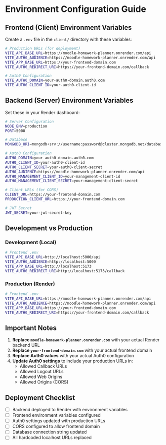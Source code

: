 # Environment Configuration Guide

## Frontend (Client) Environment Variables

Create a `.env` file in the `client/` directory with these variables:

```bash
# Production URLs (for deployment)
VITE_API_BASE_URL=https://moodle-homework-planner.onrender.com/api
VITE_AUTH0_AUDIENCE=https://moodle-homework-planner.onrender.com/api
VITE_APP_BASE_URL=https://your-frontend-domain.com
VITE_AUTH0_REDIRECT_URI=https://your-frontend-domain.com/callback

# Auth0 Configuration
VITE_AUTH0_DOMAIN=your-auth0-domain.auth0.com
VITE_AUTH0_CLIENT_ID=your-auth0-client-id
```

## Backend (Server) Environment Variables

Set these in your Render dashboard:

```bash
# Server Configuration
NODE_ENV=production
PORT=5000

# Database
MONGODB_URI=mongodb+srv://username:password@cluster.mongodb.net/database_name

# Auth0 Configuration
AUTH0_DOMAIN=your-auth0-domain.auth0.com
AUTH0_CLIENT_ID=your-auth0-client-id
AUTH0_CLIENT_SECRET=your-auth0-client-secret
AUTH0_AUDIENCE=https://moodle-homework-planner.onrender.com/api
AUTH0_MANAGEMENT_CLIENT_ID=your-management-client-id
AUTH0_MANAGEMENT_CLIENT_SECRET=your-management-client-secret

# Client URLs (for CORS)
CLIENT_URL=https://your-frontend-domain.com
PRODUCTION_CLIENT_URL=https://your-frontend-domain.com

# JWT Secret
JWT_SECRET=your-jwt-secret-key
```

## Development vs Production

### Development (Local)
```bash
# Frontend .env
VITE_API_BASE_URL=http://localhost:5000/api
VITE_AUTH0_AUDIENCE=http://localhost:5000
VITE_APP_BASE_URL=http://localhost:5173
VITE_AUTH0_REDIRECT_URI=http://localhost:5173/callback
```

### Production (Render)
```bash
# Frontend .env
VITE_API_BASE_URL=https://moodle-homework-planner.onrender.com/api
VITE_AUTH0_AUDIENCE=https://moodle-homework-planner.onrender.com/api
VITE_APP_BASE_URL=https://your-frontend-domain.com
VITE_AUTH0_REDIRECT_URI=https://your-frontend-domain.com/callback
```

## Important Notes

1. **Replace `moodle-homework-planner.onrender.com`** with your actual Render backend URL
2. **Replace `your-frontend-domain.com`** with your actual frontend domain
3. **Replace Auth0 values** with your actual Auth0 configuration
4. **Update Auth0 settings** to include your production URLs in:
   - Allowed Callback URLs
   - Allowed Logout URLs
   - Allowed Web Origins
   - Allowed Origins (CORS)

## Deployment Checklist

- [ ] Backend deployed to Render with environment variables
- [ ] Frontend environment variables configured
- [ ] Auth0 settings updated with production URLs
- [ ] CORS configured to allow frontend domain
- [ ] Database connection string updated
- [ ] All hardcoded localhost URLs replaced
